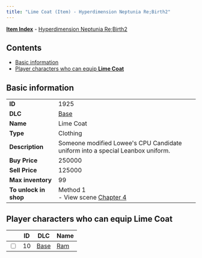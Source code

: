 ```yaml
---
title: "Lime Coat (Item) - Hyperdimension Neptunia Re;Birth2"
---
```


[**Item Index**](/neptunia/rb2/item/index.html) - [Hyperdimension Neptunia Re;Birth2](/neptunia/rb2)

## Contents

- [Basic information](#basic-information)
- [Player characters who can equip **Lime Coat**](#player-characters-who-can-equip-lime-coat)

## Basic information

|   |   |
| -- | -- |
| **ID** | 1925 |
| **DLC** | [Base](/neptunia/rb2/dlc/0-base.html) |
| **Name** | Lime Coat |
| **Type** | Clothing |
| **Description** | Someone modified Lowee's CPU Candidate uniform into a special Leanbox uniform.  |
| **Buy Price** | 250000 |
| **Sell Price** | 125000 |
| **Max inventory** | 99 |
| **To unlock in shop** | Method 1<br />- View scene [Chapter 4](/neptunia/rb2/scene/0-301-chapter-4.html) |

## Player characters who can equip **Lime Coat**

|    | ID | DLC | Name |
| -- | -- | --- | ---- |
| <input type="checkbox" id="rb2-player-0-10" class="trackbox" /> | 10 | [Base](/neptunia/rb2/dlc/0-base.html) | [Ram](/neptunia/rb2/player/0-10-ram.html) |